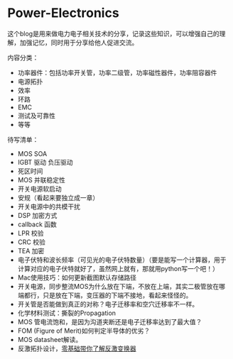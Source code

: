 # Power-Electronics

这个blog是用来做电力电子相关技术的分享，记录这些知识，可以增强自己的理解，加强记忆，同时用于分享给他人促进交流。

内容分类：

- 功率器件：包括功率开关管，功率二级管，功率磁性器件，功率阻容器件
- 电源拓扑
- 效率
- 环路
- EMC
- 测试及可靠性
- 等等

待写清单：

- MOS SOA
- IGBT 驱动 负压驱动
- 死区时间
- MOS 并联稳定性
- 开关电源软启动
- 安规（看起来要独立成一章）
- 开关电源中的共模干扰
- DSP 加密方式
- callback 函数
- LPR 校验
- CRC 校验
- TEA 加密
- 电子伏特和波长频率（可见光的电子伏特数量）（要是能写一个计算器，用于计算对应的电子伏特就好了，虽然网上就有，那就用python写一个吧！）
- Mac使用技巧：如何更新截图默认存储路径
- 开关电源，同步整流MOS为什么放在下端，不放在上端，其实二极管放在哪端都行，只是放在下端，变压器的下端不接地，看起来怪怪的。
- 开关管是否能做到真正的对称？电子迁移率和空穴迁移率不一样。
- 化学材料测试：撕裂的Propagation
- MOS 管电流饱和，是因为沟道夹断还是电子迁移率达到了最大值？
- FOM (Figure of Merit)如何判定半导体的优劣？
- MOS datasheet解读。
- 反激拓扑设计，[零基础带你了解反激变换器](https://www.eefocus.com/analog-power/469103)
